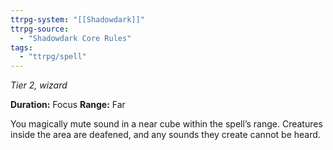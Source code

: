 ```yaml
---
ttrpg-system: "[[Shadowdark]]"
ttrpg-source: 
  - "Shadowdark Core Rules"
tags:
  - "ttrpg/spell"
---
```

*Tier 2, wizard*

**Duration:** Focus
**Range:** Far

You magically mute sound in a near cube within the spell’s range. Creatures inside the area are deafened, and any sounds they create cannot be heard.
